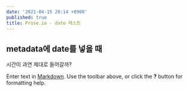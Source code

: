 ```yaml
---
date: '2021-04-15 20:14 +0900'
published: true
title: Prose.io - date 테스트
---
```

## metadata에 date를 넣을 때

시간이 과연 제대로 들어갈까?

Enter text in [Markdown](http://daringfireball.net/projects/markdown/). Use the toolbar above, or click the **?** button for formatting help.
